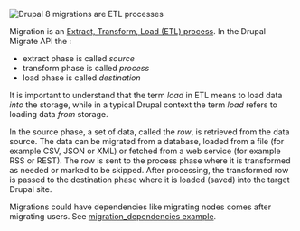 ![Drupal 8 migrations are ETL processes](https://www.drupal.org/files/d8-migrate-etl-process.PNG)

Migration is an [Extract, Transform, Load (ETL) process](http://wikipedia.org/wiki/Extract,%5Ftransform,%5Fload). In the Drupal Migrate API the :

* extract phase is called _source_
* transform phase is called _process_
* load phase is called _destination_

It is important to understand that the term _load_ in ETL means to load data _into_ the storage, while in a typical Drupal context the term _load_ refers to loading data _from_ storage.

In the source phase, a set of data, called the _row_, is retrieved from the data source. The data can be migrated from a database, loaded from a file (for example CSV, JSON or XML) or fetched from a web service (for example RSS or REST). The row is sent to the process phase where it is transformed as needed or marked to be skipped. After processing, the transformed row is passed to the destination phase where it is loaded (saved) into the target Drupal site.

Migrations could have dependencies like migrating nodes comes after migrating users. See [migration\_dependencies example](https://www.drupal.org/docs/8/api/migrate-api/migrate-destination-plugins-examples/migrating-taxonomy-terms#s-associating-the-migrated-tags-with-nodes-in-node-migration).